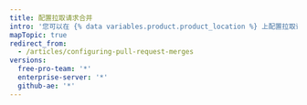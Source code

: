 ```yaml
---
title: 配置拉取请求合并
intro: '您可以在 {% data variables.product.product_location %} 上配置拉取请求合并以匹配工作流程和管理 Git 历史记录的首选项，配置方法包括对仓库中的所有拉取请求启用、禁用或实施标准合并提交、压缩提交或变基提交。'
mapTopic: true
redirect_from:
  - /articles/configuring-pull-request-merges
versions:
  free-pro-team: '*'
  enterprise-server: '*'
  github-ae: '*'
---
```


